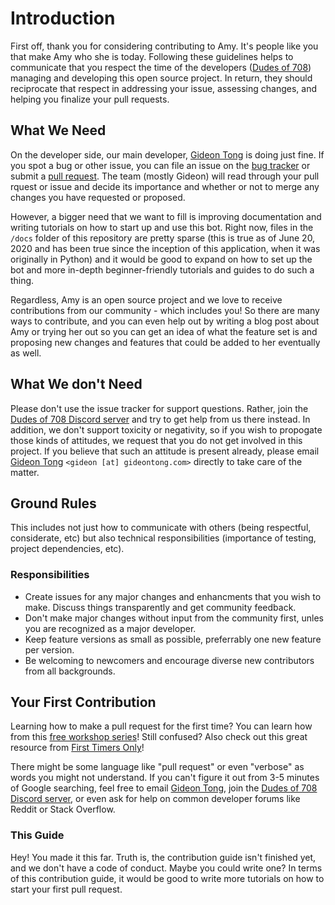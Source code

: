 # Introduction

First off, thank you for considering contributing to Amy. It's people like you that make Amy who she is today. Following these guidelines helps to communicate that you respect the time of the developers ([Dudes of 708](https://www.youtube.com/channel/UCdbqUWT3_0WgybqNuCX9uJA)) managing and developing this open source project. In return, they should reciprocate that respect in addressing your issue, assessing changes, and helping you finalize your pull requests.

## What We Need

On the developer side, our main developer, [Gideon Tong](https://gideontong.com) is doing just fine. If you spot a bug or other issue, you can file an issue on the [bug tracker](https://github.com/gideontong/Amy/issues) or submit a [pull request](https://github.com/gideontong/Amy/pull). The team (mostly Gideon) will read through your pull rquest or issue and decide its importance and whether or not to merge any changes you have requested or proposed.

However, a bigger need that we want to fill is improving documentation and writing tutorials on how to start up and use this bot. Right now, files in the `/docs` folder of this repository are pretty sparse (this is true as of June 20, 2020 and has been true since the inception of this application, when it was originally in Python) and it would be good to expand on how to set up the bot and more in-depth beginner-friendly tutorials and guides to do such a thing.

Regardless, Amy is an open source project and we love to receive contributions from our community - which includes you! So there are many ways to contribute, and you can even help out by writing a blog post about Amy or trying her out so you can get an idea of what the feature set is and proposing new changes and features that could be added to her eventually as well.

## What We don't Need

Please don't use the issue tracker for support questions. Rather, join the [Dudes of 708 Discord server](https://discord.gg/WUGMTcZ) and try to get help from us there instead. In addition, we don't support toxicity or negativity, so if you wish to propogate those kinds of attitudes, we request that you do not get involved in this project. If you believe that such an attitude is present already, please email [Gideon Tong](https://gideontong.com) `<gideon [at] gideontong.com>` directly to take care of the matter.

## Ground Rules

This includes not just how to communicate with others (being respectful, considerate, etc) but also technical responsibilities (importance of testing, project dependencies, etc). 

### Responsibilities

* Create issues for any major changes and enhancments that you wish to make. Discuss things transparently and get community feedback.
* Don't make major changes without input from the community first, unles you are recognized as a major developer.
* Keep feature versions as small as possible, preferrably one new feature per version.
* Be welcoming to newcomers and encourage diverse new contributors from all backgrounds.

## Your First Contribution

Learning how to make a pull request for the first time? You can learn how from this [free workshop series](https://egghead.io/series/how-to-contribute-to-an-open-source-project-on-github)! Still confused? Also check out this great resource from [First Timers Only](https://www.firsttimersonly.com/)!

There might be some language like "pull request" or even "verbose" as words you might not understand. If you can't figure it out from 3-5 minutes of Google searching, feel free to email [Gideon Tong](https://gideontong.com), join the [Dudes of 708 Discord server](https://discord.gg/WUGMTcZ), or even ask for help on common developer forums like Reddit or Stack Overflow.

### This Guide

Hey! You made it this far. Truth is, the contribution guide isn't finished yet, and we don't have a code of conduct. Maybe you could write one? In terms of this contribution guide, it would be good to write more tutorials on how to start your first pull request.
